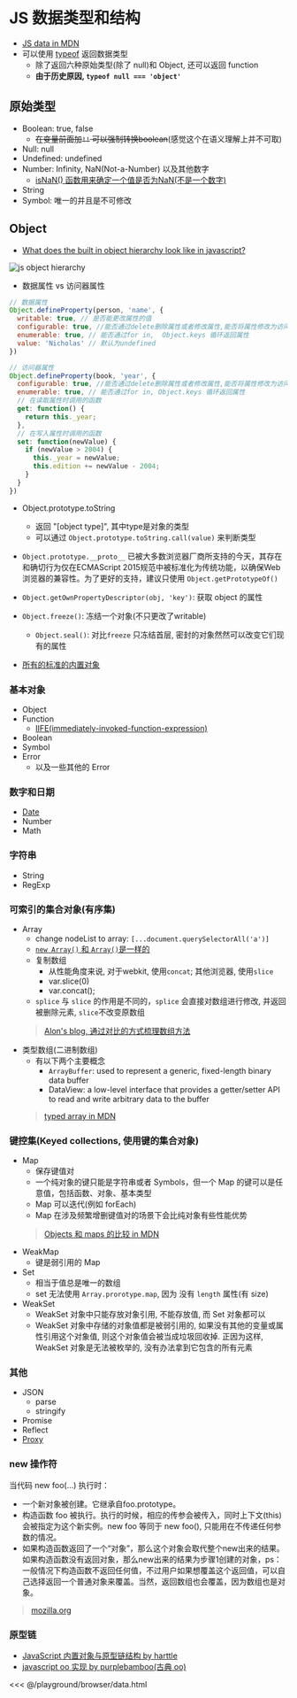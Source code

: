 # JS 数据类型和结构

* [JS data in MDN](https://developer.mozilla.org/en-US/docs/Web/JavaScript/Data_structures)
* 可以使用 [typeof](https://developer.mozilla.org/zh-CN/docs/Web/JavaScript/Reference/Operators/typeof) 返回数据类型
  * 除了返回六种原始类型(除了 null)和 Object, 还可以返回 function
  * **由于历史原因, `typeof null === 'object'`**

## 原始类型

* Boolean: true, false
  * ~~在变量前面加`!!` 可以强制转换boolean~~(感觉这个在语义理解上并不可取)
* Null: null
* Undefined: undefined
* Number: Infinity, NaN(Not-a-Number) 以及其他数字
  * [isNaN() 函数用来确定一个值是否为NaN(不是一个数字)](https://developer.mozilla.org/zh-CN/docs/Web/JavaScript/Reference/Global_Objects/isNaN)
* String
* Symbol: 唯一的并且是不可修改

## Object

* [What does the built in object hierarchy look like in javascript?](https://stackoverflow.com/questions/19891453/what-does-the-built-in-object-hierarchy-look-like-in-javascript)

![js object hierarchy](https://yuml.me/b2af19c6.png)

* 数据属性 vs 访问器属性

```javascript
// 数据属性
Object.defineProperty(person, 'name', {
  writable: true, // 是否能更改属性的值
  configurable: true, //能否通过delete删除属性或者修改属性,能否将属性修改为访问器属性
  enumerable: true, // 能否通过for in,  Object.keys 循环返回属性
  value: 'Nicholas' // 默认为undefined
})

// 访问器属性
Object.defineProperty(book, 'year', {
  configurable: true, //能否通过delete删除属性或者修改属性,能否将属性修改为访问器属性
  enumerable: true, // 能否通过for in, Object.keys 循环返回属性
  // 在读取属性时调用的函数
  get: function() {
    return this._year;
  },
  // 在写入属性时调用的函数
  set: function(newValue) {
    if (newValue > 2004) {
      this._year = newValue;
      this.edition += newValue - 2004;
    }
  }
})
```

* Object.prototype.toString
  * 返回 "[object type]", 其中type是对象的类型
  * 可以通过 `Object.prototype.toString.call(value)` 来判断类型
* `Object.prototype.__proto__` 已被大多数浏览器厂商所支持的今天，其存在和确切行为仅在ECMAScript 2015规范中被标准化为传统功能，以确保Web浏览器的兼容性。为了更好的支持，建议只使用 `Object.getPrototypeOf()`
* `Object.getOwnPropertyDescriptor(obj, 'key')`:  获取 object 的属性
* `Object.freeze()`: 冻结一个对象(不只更改了writable)
  * `Object.seal()`: 对比`freeze` 只冻结首层, 密封的对象然然可以改变它们现有的属性

* [所有的标准的内置对象](https://developer.mozilla.org/zh-CN/docs/Web/JavaScript/Reference/Global_Objects)

### 基本对象

* Object
* Function
  * [IIFE(immediately-invoked-function-expression)](http://benalman.com/news/2010/11/immediately-invoked-function-expression/#iife)
* Boolean
* Symbol
* Error
  * 以及一些其他的 Error

### 数字和日期

* [Date](https://developer.mozilla.org/en-US/docs/Web/JavaScript/Reference/Global_Objects/Date)
* Number
* Math

### 字符串

* String
* RegExp

### 可索引的集合对象(有序集)

* Array
  * change nodeList to array: `[...document.querySelectorAll('a')]`
  * [`new Array()` 和 `Array()`是一样的](http://www.ecma-international.org/ecma-262/5.1/#sec-15.4.1)
  * 复制数组
    * 从性能角度来说, 对于webkit, 使用`concat`; 其他浏览器, 使用`slice`
    * var.slice(0)
    * var.concat();
  * `splice` 与 `slice` 的作用是不同的，`splice` 会直接对数组进行修改, 并返回被删除元素, `slice`不改变原数组
  > [Alon's blog, 通过对比的方式梳理数组方法](http://jinlong.github.io/2017/02/04/javascript-array-methods-mutating-vs-non-mutating/#more)
* 类型数组(二进制数组)
  * 有以下两个主要概念
    * `ArrayBuffer`: used to represent a generic, fixed-length binary data buffer
    * DataView: a low-level interface that provides a getter/setter API to read and write arbitrary data to the buffer
  > [typed array in MDN](https://developer.mozilla.org/en-US/docs/Web/JavaScript/Typed_arrays)

### 键控集(Keyed collections, 使用键的集合对象)

* Map
  * 保存键值对
  * 一个纯对象的键只能是字符串或者 Symbols，但一个 Map 的键可以是任意值，包括函数、对象、基本类型
  * Map 可以迭代(例如 forEach)
  * Map 在涉及频繁增删键值对的场景下会比纯对象有些性能优势
  > [Objects 和 maps 的比较 in MDN](https://developer.mozilla.org/zh-CN/docs/Web/JavaScript/Reference/Global_Objects/Map#Objects_%E5%92%8C_maps_%E7%9A%84%E6%AF%94%E8%BE%83)
* WeakMap
  * 键是弱引用的 Map
* Set
  * 相当于值总是唯一的数组
  * set 无法使用 `Array.prorotype.map`, 因为 没有 `length` 属性(有 size)
* WeakSet
  * WeakSet 对象中只能存放对象引用, 不能存放值, 而 Set 对象都可以
  * WeakSet 对象中存储的对象值都是被弱引用的, 如果没有其他的变量或属性引用这个对象值, 则这个对象值会被当成垃圾回收掉. 正因为这样, WeakSet 对象是无法被枚举的, 没有办法拿到它包含的所有元素

### 其他

* JSON
  * parse
  * stringify
* Promise
* Reflect
* [Proxy](2018-03-23-js-proxy.md)

### new 操作符

当代码 new foo(...) 执行时：

* 一个新对象被创建。它继承自foo.prototype。
* 构造函数 foo 被执行。执行的时候，相应的传参会被传入，同时上下文(this)会被指定为这个新实例。new foo 等同于 new foo(), 只能用在不传递任何参数的情况。
* 如果构造函数返回了一个“对象”，那么这个对象会取代整个new出来的结果。如果构造函数没有返回对象，那么new出来的结果为步骤1创建的对象，ps：一般情况下构造函数不返回任何值，不过用户如果想覆盖这个返回值，可以自己选择返回一个普通对象来覆盖。当然，返回数组也会覆盖，因为数组也是对象。

> [mozilla.org](https://developer.mozilla.org/zh-CN/docs/Web/JavaScript/Reference/Operators/new)

### 原型链

* [JavaScript 内置对象与原型链结构 by harttle](https://harttle.land/2015/09/21/js-prototype-chain.html)
* [javascript oo 实现 by purplebamboo(古典 oo)](http://purplebamboo.github.io/2014/07/13/javascript-oo-class/)

<<< @/playground/browser/data.html